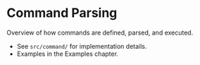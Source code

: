 # Command Parsing

Overview of how commands are defined, parsed, and executed.

- See `src/command/` for implementation details.
- Examples in the Examples chapter.
